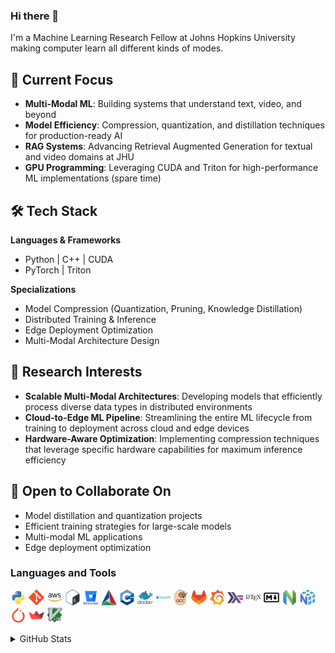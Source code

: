 ### Hi there 👋


<!--
**debashishc/debashishc** is a ✨ _special_ ✨ repository because its `README.md` (this file) appears on your GitHub profile.


[![@debashishc's Holopin board](https://holopin.me/debashishc)](https://holopin.io/@debashishc)
-->

I'm a Machine Learning Research Fellow at Johns Hopkins University making computer learn all different kinds of modes.

## 🔬 Current Focus
- **Multi-Modal ML**: Building systems that understand text, video, and beyond
- **Model Efficiency**: Compression, quantization, and distillation techniques for production-ready AI
- **RAG Systems**: Advancing Retrieval Augmented Generation for textual and video domains at JHU
- **GPU Programming**: Leveraging CUDA and Triton for high-performance ML implementations (spare time)

## 🛠️ Tech Stack
**Languages & Frameworks**
- Python | C++ | CUDA
- PyTorch | Triton

**Specializations**
- Model Compression (Quantization, Pruning, Knowledge Distillation)
- Distributed Training & Inference
- Edge Deployment Optimization
- Multi-Modal Architecture Design

## 🎯 Research Interests
- **Scalable Multi-Modal Architectures**: Developing models that efficiently process diverse data types in distributed environments
- **Cloud-to-Edge ML Pipeline**: Streamlining the entire ML lifecycle from training to deployment across cloud and edge devices
- **Hardware-Aware Optimization**: Implementing compression techniques that leverage specific hardware capabilities for maximum inference efficiency


## 🤝 Open to Collaborate On
- Model distillation and quantization projects
- Efficient training strategies for large-scale models
- Multi-modal ML applications
- Edge deployment optimization

### Languages and Tools
<p align="left">
<img src="https://raw.githubusercontent.com/devicons/devicon/master/icons/python/python-original.svg" alt="python" width="25" height="25" />
<img src="https://raw.githubusercontent.com/devicons/devicon/master/icons/git/git-original.svg" alt="git" width="25" height="25" />
<img src="https://raw.githubusercontent.com/github/explore/80688e429a7d4ef2fca1e82350fe8e3517d3494d/topics/aws/aws.png" alt="aws" width="25" height="25" />
<img src="https://github.com/devicons/devicon/blob/master/icons/bash/bash-original.svg" alt="bash" width="25" height="25" />
<img src="https://github.com/devicons/devicon/blob/master/icons/bitbucket/bitbucket-original-wordmark.svg" alt="bitbucket" width="25" height="25" />
<img src="https://github.com/devicons/devicon/blob/master/icons/cmake/cmake-original.svg" alt="cmake" width="25" height="25" />
<img src="https://github.com/devicons/devicon/blob/master/icons/cplusplus/cplusplus-original.svg" alt="cplusplus" width="25" height="25" />
<img src="https://github.com/devicons/devicon/blob/master/icons/docker/docker-original-wordmark.svg" alt="docker" width="25" height="25" />
<img src="https://github.com/devicons/devicon/blob/master/icons/fastapi/fastapi-original-wordmark.svg" alt="fastapi" width="25" height="25" />
<img src="https://github.com/devicons/devicon/blob/master/icons/gcc/gcc-original.svg" alt="gcc" width="25" height="25" />
<img src="https://github.com/devicons/devicon/blob/master/icons/gitlab/gitlab-original.svg" alt="gitlab" width="25" height="25" />
<img src="https://github.com/devicons/devicon/blob/master/icons/grafana/grafana-original.svg" alt="grafana" width="25" height="25" />
<img src="https://github.com/devicons/devicon/blob/master/icons/haskell/haskell-original.svg" alt="haskell" width="25" height="25" />
<img src="https://github.com/devicons/devicon/blob/master/icons/latex/latex-original.svg" alt="latex" width="25" height="25" />
<img src="https://github.com/devicons/devicon/blob/master/icons/markdown/markdown-original.svg" alt="markdown" width="25" height="25" />
<img src="https://github.com/devicons/devicon/blob/master/icons/neovim/neovim-original.svg" alt="neovim" width="25" height="25" />
<img src="https://github.com/devicons/devicon/blob/master/icons/numpy/numpy-original.svg" alt="numpy" width="25" height="25" />
<img src="https://github.com/devicons/devicon/blob/master/icons/pytorch/pytorch-original.svg" alt="pytorch" width="25" height="25" />
<img src="https://github.com/devicons/devicon/blob/master/icons/streamlit/streamlit-original.svg" alt="streamlit" width="25" height="25" />
<img src="https://github.com/devicons/devicon/blob/master/icons/vim/vim-original.svg" alt="vim" width="25" height="25" />
</p>

<details>
  <summary>GitHub Stats</summary>
    <a href="https://github.com/debashishc/github-stats">
    <img src="https://raw.githubusercontent.com/debashishc/gh-stats/master/generated/overview.svg#gh-dark-mode-only" />
    <img src="https://raw.githubusercontent.com/debashishc/gh-stats/master/generated/languages.svg#gh-dark-mode-only" />
    </a>
</details>


